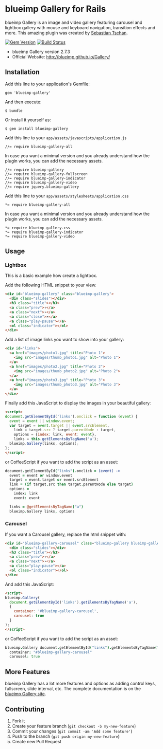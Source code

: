 # blueimp Gallery for Rails

blueimp Gallery is an image and video gallery featuring carousel and lightbox gallery with mouse and keyboard navigation, transition effects and more. This amazing plugin was created by [Sebastian Tschan](https://github.com/blueimp).

[![Gem Version](https://badge.fury.io/rb/blueimp-gallery.png)](http://badge.fury.io/rb/blueimp-gallery)
[![Build Status](https://travis-ci.org/Phifo/blueimp-gallery.png?branch=master)](https://travis-ci.org/Phifo/blueimp-gallery)

* blueimp Gallery version 2.7.3
* Official Website: http://blueimp.github.io/Gallery/


## Installation

Add this line to your application's Gemfile:

    gem 'blueimp-gallery'

And then execute:

    $ bundle

Or install it yourself as:

    $ gem install blueimp-gallery

Add this line to your `app/assets/javascripts/application.js`

    //= require blueimp-gallery-all

In case you want a minimal version and you already understand how the plugin works, you can add the necessary assets.

    //= require blueimp-gallery
    //= require blueimp-gallery-fullscreen
    //= require blueimp-gallery-indicator
    //= require blueimp-gallery-video
    //= require jquery.blueimp-gallery

Add this line to your `app/assets/stylesheets/application.css`

    *= require blueimp-gallery-all

In case you want a minimal version and you already understand how the plugin works, you can add the necessary assets.

    *= require blueimp-gallery.css
    *= require blueimp-gallery-indicator
    *= require blueimp-gallery-video

## Usage

### Lightbox

This is a basic example how create a lightbox.

Add the following HTML snippet to your view:

```html
<div id="blueimp-gallery" class="blueimp-gallery">
  <div class="slides"></div>
  <h3 class="title"></h3>
  <a class="prev">‹</a>
  <a class="next">›</a>
  <a class="close">×</a>
  <a class="play-pause"></a>
  <ol class="indicator"></ol>
</div>
```

Add a list of image links you want to show into your gallery:


```html
<div id="links">
  <a href="images/photo1.jpg" title="Photo 1">
    <img src="images/thumb_photo1.jpg" alt="Photo 1">
  </a>
  <a href="images/photo2.jpg" title="Photo 2">
    <img src="images/thumb_photo2.jpg" alt="Photo 2">
  </a>
  <a href="images/photo3.jpg" title="Photo 3">
    <img src="images/thumb_photo3.jpg" alt="Photo 3">
  </a>
</div>
```

Finally add this JavaScript to display the images in your beautiful gallery:

```html
<script>
document.getElementById('links').onclick = function (event) {
  event = event || window.event;
  var target = event.target || event.srcElement,
    link = target.src ? target.parentNode : target,
    options = {index: link, event: event},
    links = this.getElementsByTagName('a');
  blueimp.Gallery(links, options);
};
</script>
```

or CoffeeScript if you want to add the script as an asset:

```coffeescript
document.getElementById("links").onclick = (event) ->
  event = event or window.event
  target = event.target or event.srcElement
  link = (if target.src then target.parentNode else target)
  options =
    index: link
    event: event

  links = @getElementsByTagName("a")
  blueimp.Gallery links, options
```

### Carousel

If you want a Carousel gallery, replace the html snippet with:

```html
<div id="blueimp-gallery-carousel" class="blueimp-gallery blueimp-gallery-carousel">
  <div class="slides"></div>
  <h3 class="title"></h3>
  <a class="prev">‹</a>
  <a class="next">›</a>
  <a class="play-pause"></a>
  <ol class="indicator"></ol>
</div>
```

And add this JavaScript:

```html
<script>
blueimp.Gallery(
  document.getElementById('links').getElementsByTagName('a'),
  {
    container: '#blueimp-gallery-carousel',
    carousel: true
  }
);
</script>
```

or CoffeeScript if you want to add the script as an asset:

```coffeescript
blueimp.Gallery document.getElementById("links").getElementsByTagName("a"),
  container: "#blueimp-gallery-carousel"
  carousel: true
```

## More Features

blueimp Gallery has a lot more features and options as adding control keys, fullscreen, slide interval, etc. The complete documentation is on the [blueimp Gallery site](https://github.com/blueimp/Gallery).

## Contributing

1. Fork it
2. Create your feature branch (`git checkout -b my-new-feature`)
3. Commit your changes (`git commit -am 'Add some feature'`)
4. Push to the branch (`git push origin my-new-feature`)
5. Create new Pull Request
